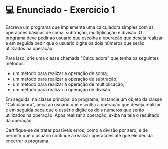 # 💻 Enunciado - Exercício 1
Escreva um programa que implemente uma calculadora simples com as operações básicas de soma, subtração, multiplicação e divisão. O programa deve pedir ao usuário que escolha a operação que deseja realizar e em seguida pedir que o usuário digite os dois números que serão utilizados na operação.

Para isso, crie uma classe chamada "Calculadora" que tenha os seguintes métodos:

-   um método para realizar a operação de soma;
-   um método para realizar a operação de subtração;
-   um método para realizar a operação de multiplicação;
-   um método para realizar a operação de divisão.

Em seguida, na classe principal do programa, instancie um objeto da classe "Calculadora", peça ao usuário que escolha a operação que deseja realizar e em seguida peça que o usuário digite os dois números que serão utilizados na operação. Após realizar a operação, exiba na tela o resultado da operação.

Certifique-se de tratar possíveis erros, como a divisão por zero, e de permitir que o usuário continue a realizar operações até que ele decida encerrar o programa.



    
